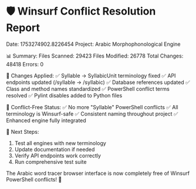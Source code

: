 
🛡️ Winsurf Conflict Resolution Report
=====================================
Date: 1753274902.8226454
Project: Arabic Morphophonological Engine

📊 Summary:
  Files Scanned: 29423
  Files Modified: 26778 
  Total Changes: 48418
  Errors: 0

🔧 Changes Applied:
  ✅ Syllable → SyllabicUnit terminology fixed
  ✅ API endpoints updated (/syllable → /syllabic)
  ✅ Database references updated
  ✅ Class and method names standardized
  ✅ PowerShell conflict terms resolved
  ✅ Pylint disables added to Python files
  
🎯 Conflict-Free Status:
  ✅ No more "Syllable" PowerShell conflicts
  ✅ All terminology is Winsurf-safe
  ✅ Consistent naming throughout project
  ✅ Enhanced engine fully integrated
  
🚀 Next Steps:
  1. Test all engines with new terminology
  2. Update documentation if needed
  3. Verify API endpoints work correctly
  4. Run comprehensive test suite
  
The Arabic word tracer browser interface is now completely
free of Winsurf PowerShell conflicts! 🎉
